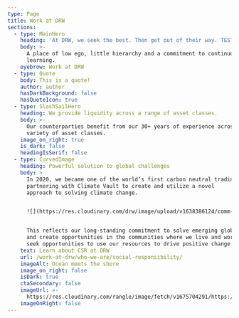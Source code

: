 ```yaml
---
type: Page
title: Work at DRW
sections:
  - type: MainHero
    heading: 'At DRW, we seek the best. Then get out of their way. TEST Again.'
    body: >-
      A place of low ego, little hierarchy and a commitment to continuous
      learning.
    eyebrow: Work at DRW
  - type: Quote
    body: This is a quote!
    author: author
    hasDarkBackground: false
    hasQuoteIcon: true
  - type: SlashSailHero
    heading: We provide liquidity across a range of asset classes.
    body: >-
      Our counterparties benefit from our 30+ years of experience across a
      variety of asset classes.
    image_on_right: true
    is_dark: false
    headingIsSerif: false
  - type: CurvedImage
    heading: Powerful solution to global challenges
    body: >
      In 2020, we became one of the world’s first carbon neutral trading firms,
      partnering with Climate Vault to create and utilize a novel       
      approach to solving climate change.


      ![](https://res.cloudinary.com/drw/image/upload/v1638386124/comm-drw/uploads/CV_Logo_Horizontal_INVERTED-reduced_aqycpv.png)


      This reflects our long-standing commitment to solve emerging global issues
      and create opportunities in the communities where we live and work. We
      seek opportunities to use our resources to drive positive change.
    text: Learn about CSR at DRW
    url: /work-at-drw/who-we-are/social-responsibility/
    imageAlt: Ocean meets the shore
    image_on_right: false
    isDark: true
    ctaSecondary: false
    imageUrl: >-
      https://res.cloudinary.com/rangle/image/fetch/v1675704291/https://rangleio.ghost.io/content/images/2023/02/multifactor_sq.jpg
    imageOnRight: false
---
```

